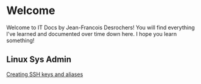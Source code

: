 # Welcome

Welcome to IT Docs by Jean-Francois Desrochers! You will find everything I've learned and documented over time down here. I hope you learn something!

## Linux Sys Admin

[Creating SSH keys and aliases](/creatingsshkeys.md)